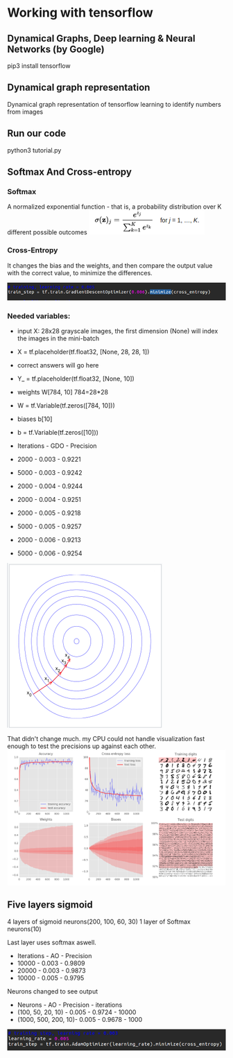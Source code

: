 # Working with tensorflow
## Dynamical Graphs, Deep learning & Neural Networks (by Google)
pip3 install tensorflow

## Dynamical graph representation 
Dynamical graph representation of tensorflow learning to identify numbers from images


## Run our code

python3 tutorial.py

## Softmax And Cross-entropy

### Softmax
 
A normalized exponential function -  that is, a probability distribution over K different possible outcomes
![alt tag](https://github.com/szEIgo/NeuralNetwork/blob/master/math1.png)

### Cross-Entropy

It changes the bias and the weights, and then compare the output value with the correct value, to minimize the differences.

![alt tag](https://github.com/szEIgo/NeuralNetwork/blob/master/img2.png)

### Needed variables:
- input X: 28x28 grayscale images, the first dimension (None) will index the images in the mini-batch
 - X = tf.placeholder(tf.float32, [None, 28, 28, 1])
 - correct answers will go here
 - Y_ = tf.placeholder(tf.float32, [None, 10])
 - weights W[784, 10]   784=28*28
 - W = tf.Variable(tf.zeros([784, 10]))
 - biases b[10]
 - b = tf.Variable(tf.zeros([10]))


- Iterations - GDO 	  - Precision
- 2000       - 0.003 	- 0.9221
- 5000       -  0.003	- 0.9242
- 2000 	     - 0.004	 - 0.9244
- 2000	      - 0.004	 - 0.9251
- 2000 	     - 0.005	 - 0.9218
- 5000 	     - 0.005	 - 0.9257
- 2000 	     - 0.006	 - 0.9213
- 5000       - 0.006	 - 0.9254

![alt tag](https://github.com/szEIgo/NeuralNetwork/blob/master/math2.png)

That didn't change much.
my CPU could not handle visualization fast enough to test the precisions up against each other.
![alt tag](https://github.com/szEIgo/NeuralNetwork/blob/master/img1.png)

## Five layers sigmoid

4 layers of sigmoid neurons(200, 100, 60, 30)
1 layer of Softmax neurons(10)

Last layer uses softmax aswell.

 - Iterations  - AO     - Precision
 - 10000       - 0.003 	- 0.9809
 - 20000       - 0.003  - 0.9873
 - 10000       - 0.005 	- 0.9795

 Neurons changed to see output

 - Neurons             - AO    - Precision - iterations
 - (100, 50, 20, 10)   - 0.005 - 0.9724    - 10000
 - (1000, 500, 200, 10)- 0.005 - 0.9678    - 1000



![alt tag](https://github.com/szEIgo/NeuralNetwork/blob/master/img3.png)





